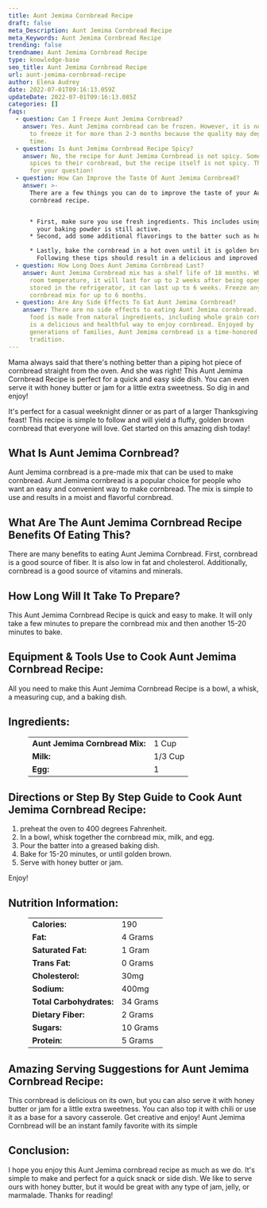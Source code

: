 ```yaml
---
title: Aunt Jemima Cornbread Recipe
draft: false
meta_Description: Aunt Jemima Cornbread Recipe
meta_Keywords: Aunt Jemima Cornbread Recipe
trending: false
trendname: Aunt Jemima Cornbread Recipe
type: knowledge-base
seo_title: Aunt Jemima Cornbread Recipe
url: aunt-jemima-cornbread-recipe
author: Elena Audrey
date: 2022-07-01T09:16:13.059Z
updateDate: 2022-07-01T09:16:13.085Z
categories: []
faqs:
  - question: Can I Freeze Aunt Jemima Cornbread?
    answer: Yes. Aunt Jemima cornbread can be frozen. However, it is not recommended
      to freeze it for more than 2-3 months because the quality may degrade over
      time.
  - question: Is Aunt Jemima Cornbread Recipe Spicy?
    answer: No, the recipe for Aunt Jemima Cornbread is not spicy. Some people add
      spices to their cornbread, but the recipe itself is not spicy. Thank you
      for your question!
  - question: How Can Improve the Taste Of Aunt Jemima Cornbread?
    answer: >-
      There are a few things you can do to improve the taste of your Aunt Jemima
      cornbread recipe. 


      * First, make sure you use fresh ingredients. This includes using fresh cornmeal and making sure
        your baking powder is still active. 
      * Second, add some additional flavorings to the batter such as honey, sugar, or spices like cinnamon or nutmeg. 

      * Lastly, bake the cornbread in a hot oven until it is golden brown on the outside and  moist on the inside. \
        Following these tips should result in a delicious and improved batch of cornbread!
  - question: How Long Does Aunt Jemima Cornbread Last?
    answer: Aunt Jemima Cornbread mix has a shelf life of 18 months. When stored at
      room temperature, it will last for up to 2 weeks after being opened. If
      stored in the refrigerator, it can last up to 6 weeks. Freeze any unused
      cornbread mix for up to 6 months.
  - question: Are Any Side Effects To Eat Aunt Jemima Cornbread?
    answer: There are no side effects to eating Aunt Jemima cornbread. This popular
      food is made from natural ingredients, including whole grain cornmeal, and
      is a delicious and healthful way to enjoy cornbread. Enjoyed by
      generations of families, Aunt Jemima cornbread is a time-honored
      tradition.
---
```

Mama always said that there's nothing better than a piping hot piece of cornbread straight from the oven. And she was right! This Aunt Jemima Cornbread Recipe is perfect for a quick and easy side dish. You can even serve it with honey butter or jam for a little extra sweetness. So dig in and enjoy!

It's perfect for a casual weeknight dinner or as part of a larger Thanksgiving feast! This recipe is simple to follow and will yield a fluffy, golden brown cornbread that everyone will love. Get started on this amazing dish today!

## **What Is Aunt Jemima Cornbread?**

Aunt Jemima cornbread is a pre-made mix that can be used to make cornbread. Aunt Jemima cornbread is a popular choice for people who want an easy and convenient way to make cornbread. The mix is simple to use and results in a moist and flavorful cornbread.

## **What Are The Aunt Jemima Cornbread Recipe Benefits Of Eating This?**

There are many benefits to eating Aunt Jemima Cornbread. First, cornbread is a good source of fiber. It is also low in fat and cholesterol. Additionally, cornbread is a good source of vitamins and minerals.

## **How Long Will It Take To Prepare?**

This Aunt Jemima Cornbread Recipe is quick and easy to make. It will only take a few minutes to prepare the cornbread mix and then another 15-20 minutes to bake.

## **Equipment & Tools Use to Cook  Aunt Jemima Cornbread Recipe:**

All you need to make this Aunt Jemima Cornbread Recipe is a bowl, a whisk, a measuring cup, and a baking dish.

## **Ingredients:**

<figure class="wp-block-table is-style-stripes">
  <table>
    <tbody>
      <tr>
        <td>
          <strong>Aunt Jemima Cornbread Mix:</strong>
        </td>
        <td>1 Cup</td>
      </tr>
      <tr>
        <td>
          <strong>Milk:</strong>
        </td>
        <td>1/3 Cup</td>
      </tr>
      <tr>
        <td>
          <strong>Egg:</strong>
        </td>
        <td>1</td>
      </tr>      
    </tbody>

</table>
</figure>

## **Directions or Step By Step Guide to Cook  Aunt Jemima Cornbread Recipe:**

1. preheat the oven to 400 degrees Fahrenheit.
2. In a bowl, whisk together the cornbread mix, milk, and egg.
3. Pour the batter into a greased baking dish.
4. Bake for 15-20 minutes, or until golden brown.
5. Serve with honey butter or jam.

Enjoy!

## **Nutrition Information:**

<figure class="wp-block-table is-style-stripes">
  <table>
    <tbody>
      <tr>
        <td>
          <strong>Calories:</strong>
        </td>
        <td>190</td>
      </tr>
      <tr>
        <td>
          <strong>Fat:</strong>
        </td>
        <td>4 Grams</td>
      </tr>
      <tr>
        <td>
          <strong>Saturated Fat:</strong>
        </td>
        <td>1 Gram</td>
      </tr>
      <tr>
        <td>
          <strong>Trans Fat:</strong>
        </td>
        <td>0 Grams</td>
     </tr>
<tr>
        <td>
          <strong>Cholesterol:</strong>
        </td>
        <td>30mg</td>
     </tr>
<tr>
        <td>
          <strong>Sodium:</strong>
        </td>
        <td>400mg</td>
     </tr>
<tr>
        <td>
          <strong>Total Carbohydrates:</strong>
        </td>
        <td>34 Grams</td>
     </tr>
<tr>
        <td>
          <strong>Dietary Fiber:</strong>
        </td>
        <td>2 Grams</td>
     </tr>
<tr>
        <td>
          <strong>Sugars:</strong>
        </td>
        <td>10 Grams</td>
     </tr>
<tr>
        <td>
          <strong>Protein:</strong>
        </td>
        <td>5 Grams</td>
     </tr>
    </tbody>
  </table>
</figure>

## **Amazing Serving Suggestions for  Aunt Jemima Cornbread Recipe:**

This cornbread is delicious on its own, but you can also serve it with honey butter or jam for a little extra sweetness. You can also top it with chili or use it as a base for a savory casserole. Get creative and enjoy!
Aunt Jemima Cornbread will be an instant family favorite with its simple

## **Conclusion:**

I hope you enjoy this Aunt Jemima cornbread recipe as much as we do. It's simple to make and perfect for a quick snack or side dish. We like to serve ours with honey butter, but it would be great with any type of jam, jelly, or marmalade. Thanks for reading!